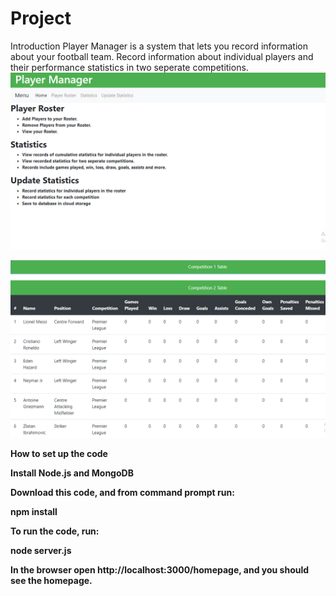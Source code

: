 # Project
Introduction
Player Manager is a system that lets you record information about your football team. 
Record information about individual players and their performance statistics in two seperate competitions.
<img src="Screenshot (43).png">

<img src="Screenshot (44).png">

<b>How to set up the code

Install Node.js and MongoDB

Download this code, and from command prompt run:

npm install

To run the code, run:

node server.js

In the browser open http://localhost:3000/homepage, and you should see the homepage.
